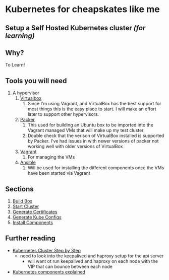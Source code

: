 # Kubernetes for cheapskates like me
## Setup a Self Hosted Kubernetes cluster _(for learning)_ 

## Why?
To Learn!

## Tools you will need
1. A hypervisor
   1. [Virtualbox](https://www.virtualbox.org)
      1. Since I'm using Vagrant, and VirtualBox has the best support for most things this is the easy place to start.
         I will make an effort later to support other hypervisors.
   1. [Packer](https://www.packer.io)
      1. This used for building an Ubuntu box to be imported into the Vagrant managed VMs that will make up my test cluster
      1. Double check that the verison of VirtualBox installed is supported by Packer.  I've had issues in with newer 
         versions of packer not working well with older versions of VirtualBox
   1. [Vagrant](https://www.vagrantup.com)
      1. For managing the VMs
   1. [Ansible](https://docs.ansible.com/ansible/latest/index.html)
      1. Will be used for installing the different components once the VMs have been started via Vagrant
      
## Sections
1. [Build Box](./VMBuild/README.md)
1. [Start Cluster](./Kluster/README.md)
1. [Generate Certificates](./Certificates/README.md)
1. [Generate Kube Configs](./Konfiguration/README.md)
1. [Install Components](./Provision/README.md)


## Further reading
* [Kubernetes Cluster Step by Step](https://icicimov.github.io/blog/kubernetes/Kubernetes-cluster-step-by-step/)
  * need to look into the keepalived and haproxy setup for the api server
    * will want ot run keepalived and haproxy on each node with the VIP that can bounce between
      each node
* [Kubernetes components explained](https://www.cloudfoundry.org/blog/a-look-into-the-kubernetes-master-components/)